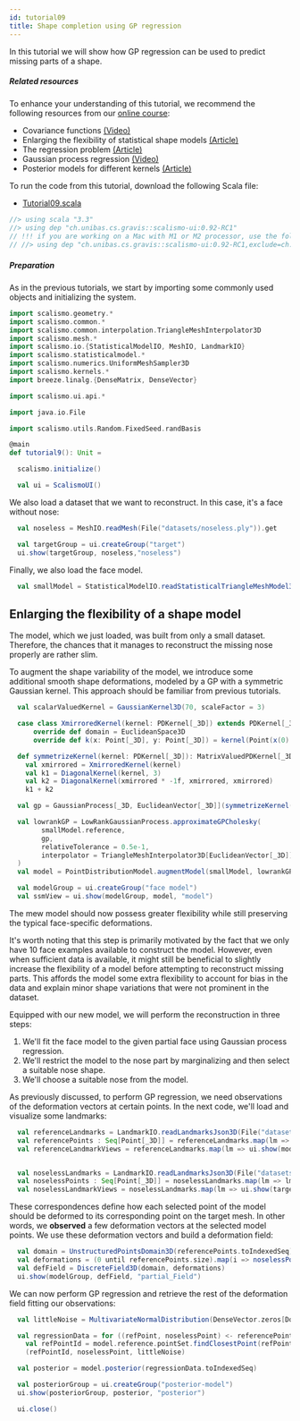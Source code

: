 ```yaml
---
id: tutorial09
title: Shape completion using GP regression
---
```


In this tutorial we will show how GP regression can be used to predict missing parts of a shape.

##### Related resources

To enhance your understanding of this tutorial, we recommend the following resources from our [online course](shapemodelling.cs.unibas.ch/ssm-course/):

- Covariance functions [(Video)](https://shapemodelling.cs.unibas.ch/ssm-course/week4/step4-2)
- Enlarging the flexibility of statistical shape models [(Article)](https://shapemodelling.cs.unibas.ch/ssm-course/week4/step4-7)
- The regression problem [(Article)](https://shapemodelling.cs.unibas.ch/ssm-course/week5/step5-2)
- Gaussian process regression [(Video)](https://shapemodelling.cs.unibas.ch/ssm-course/week5/step5-3)
- Posterior models for different kernels [(Article)](https://shapemodelling.cs.unibas.ch/ssm-course/week5/step5-4)


To run the code from this tutorial, download the following Scala file:
- [Tutorial09.scala](./Tutorial09.scala)

```scala mdoc:invisible
//> using scala "3.3"
//> using dep "ch.unibas.cs.gravis::scalismo-ui:0.92-RC1"
// !!! if you are working on a Mac with M1 or M2 processor, use the following import instead !!!
// //> using dep "ch.unibas.cs.gravis::scalismo-ui:0.92-RC1,exclude=ch.unibas.cs.gravis%vtkjavanativesmacosimpl"
```

##### Preparation

As in the previous tutorials, we start by importing some commonly used objects and initializing the system.

```scala mdoc:silent
import scalismo.geometry.*
import scalismo.common.*
import scalismo.common.interpolation.TriangleMeshInterpolator3D
import scalismo.mesh.*
import scalismo.io.{StatisticalModelIO, MeshIO, LandmarkIO}
import scalismo.statisticalmodel.*
import scalismo.numerics.UniformMeshSampler3D
import scalismo.kernels.*
import breeze.linalg.{DenseMatrix, DenseVector}

import scalismo.ui.api.*

import java.io.File

import scalismo.utils.Random.FixedSeed.randBasis
```

```scala mdoc:invisible emptyLines:2
@main
def tutorial9(): Unit = 
```

```scala mdoc:silent emptyLines:2
  scalismo.initialize()

  val ui = ScalismoUI()
```

We also load a dataset that we want to reconstruct. In this case, it's a face without nose:

```scala mdoc:silent emptyLines:2
  val noseless = MeshIO.readMesh(File("datasets/noseless.ply")).get

  val targetGroup = ui.createGroup("target")
  ui.show(targetGroup, noseless,"noseless")
```

Finally, we also load the face model.
```scala mdoc:silent emptyLines:2
  val smallModel = StatisticalModelIO.readStatisticalTriangleMeshModel3D(File("datasets/model.h5")).get
```

## Enlarging the flexibility of a shape model

The model, which we just loaded, was built from only a small dataset. Therefore, the chances that it manages to
reconstruct the missing nose properly are rather slim.

To augment the shape variability of the model, we introduce some additional smooth shape deformations, modeled by a GP with a symmetric Gaussian kernel. This approach should be familiar from previous tutorials.

```scala mdoc:silent emptyLines:2
  val scalarValuedKernel = GaussianKernel3D(70, scaleFactor = 3)

  case class XmirroredKernel(kernel: PDKernel[_3D]) extends PDKernel[_3D]:
      override def domain = EuclideanSpace3D
      override def k(x: Point[_3D], y: Point[_3D]) = kernel(Point(x(0) * -1f, x(1), x(2)), y)  

  def symmetrizeKernel(kernel: PDKernel[_3D]): MatrixValuedPDKernel[_3D] = 
    val xmirrored = XmirroredKernel(kernel)
    val k1 = DiagonalKernel(kernel, 3)
    val k2 = DiagonalKernel(xmirrored * -1f, xmirrored, xmirrored)
    k1 + k2  

  val gp = GaussianProcess[_3D, EuclideanVector[_3D]](symmetrizeKernel(scalarValuedKernel))

  val lowrankGP = LowRankGaussianProcess.approximateGPCholesky(
        smallModel.reference,
        gp,
        relativeTolerance = 0.5e-1,
        interpolator = TriangleMeshInterpolator3D[EuclideanVector[_3D]]()
  )
  val model = PointDistributionModel.augmentModel(smallModel, lowrankGP)

  val modelGroup = ui.createGroup("face model")
  val ssmView = ui.show(modelGroup, model, "model")
```

The mew model should now possess greater flexibility while still preserving the typical face-specific deformations.

It's worth noting that this step is primarily motivated by the fact that we only have 10 face examples available to construct the model. However, even when sufficient data is available, it might still be beneficial to slightly increase the flexibility of a model before attempting to reconstruct missing parts. This affords the model some extra flexibility to account for bias in the data and explain minor shape variations that were not prominent in the dataset.

Equipped with our new model, we will perform the reconstruction in three steps:

1. We'll fit the face model to the given partial face using Gaussian process regression.
2. We'll restrict the model to the nose part by marginalizing and then select a suitable nose shape.
3. We'll choose a suitable nose from the model.

As previously discussed, to perform GP regression, we need observations of the deformation vectors at certain points. In the next code, we'll load and visualize some landmarks:

```scala mdoc:silent emptyLines:2
  val referenceLandmarks = LandmarkIO.readLandmarksJson3D(File("datasets/modelLandmarks.json")).get
  val referencePoints : Seq[Point[_3D]] = referenceLandmarks.map(lm => lm.point)
  val referenceLandmarkViews = referenceLandmarks.map(lm => ui.show(modelGroup, lm, s"lm-${lm.id}"))


  val noselessLandmarks = LandmarkIO.readLandmarksJson3D(File("datasets/noselessLandmarks.json")).get
  val noselessPoints : Seq[Point[_3D]] = noselessLandmarks.map(lm => lm.point)
  val noselessLandmarkViews = noselessLandmarks.map(lm => ui.show(targetGroup, lm, s"lm-${lm.id}"))
```

These correspondences define how each selected point of the
model should be deformed to its corresponding point on the target mesh.
In other words, we **observed** a few deformation vectors at
the selected model points. We use these deformation vectors and build
a deformation field:

```scala mdoc:silent emptyLines:2
  val domain = UnstructuredPointsDomain3D(referencePoints.toIndexedSeq)
  val deformations = (0 until referencePoints.size).map(i => noselessPoints(i) - referencePoints(i) )
  val defField = DiscreteField3D(domain, deformations)
  ui.show(modelGroup, defField, "partial_Field")
```

We can now perform GP regression and retrieve the rest of the deformation field fitting our observations:

```scala mdoc:silent emptyLines:2
  val littleNoise = MultivariateNormalDistribution(DenseVector.zeros[Double](3), DenseMatrix.eye[Double](3) * 0.5)

  val regressionData = for ((refPoint, noselessPoint) <- referencePoints zip noselessPoints) yield
    val refPointId = model.reference.pointSet.findClosestPoint(refPoint).id
    (refPointId, noselessPoint, littleNoise)  

  val posterior = model.posterior(regressionData.toIndexedSeq)

  val posteriorGroup = ui.createGroup("posterior-model")
  ui.show(posteriorGroup, posterior, "posterior")
```

```scala mdoc:invisible
  ui.close()
```
